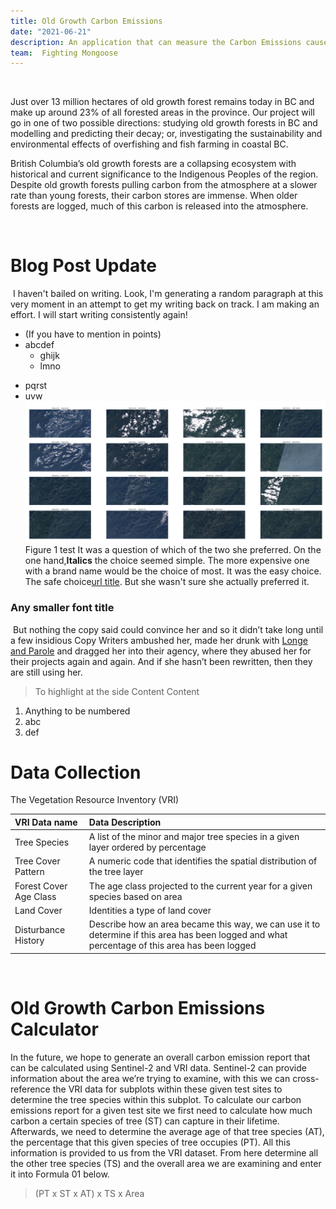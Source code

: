 ```yaml
---
title: Old Growth Carbon Emissions 
date: "2021-06-21"
description: An application that can measure the Carbon Emissions caused by old growth logging 
team:  Fighting Mongoose
---
```

​

Just over 13 million hectares of old growth forest remains today in BC and make up around 23% of all forested areas in the province. Our project will go in one of two possible directions: studying old growth forests in BC and modelling and predicting their decay; or, investigating the sustainability and environmental effects of overfishing and fish farming in coastal BC.

British Columbia’s old growth forests are a collapsing ecosystem with historical and current significance to the Indigenous Peoples of the region. Despite old growth forests pulling carbon from the atmosphere at a slower rate than young forests, their carbon stores are immense. When older forests are logged, much of this carbon is released into the atmosphere.


​
# Blog Post Update 
​
I haven't bailed on writing. Look, I'm generating a random paragraph at this very moment in an attempt to get my writing back on track. I am making an effort. I will start writing consistently again!
​
- (If you have to mention in points)
- abcdef
  - ghijk
  - lmno
* pqrst
* uvw
​
​
​
![image](./Klawna_valley.png)
Figure 1 test 
​
It was a question of which of the two she preferred. On the one hand,**Italics** the choice seemed simple. The more expensive one with a brand name would be the choice of most. It was the easy choice. The safe choice[url title](http://<url>). But she wasn't sure she actually preferred it.
​
### Any smaller font title
​
But nothing the copy said could convince her and so it didn’t take long until a
few insidious Copy Writers ambushed her, made her drunk with
[Longe and Parole](http://google.com) and dragged her into their agency, where
they abused her for their projects again and again. And if she hasn’t been
rewritten, then they are still using her.
​
> To highlight at the side
> Content
> Content
​
​
1.  Anything to be numbered
2.  abc
3.  def
​
​
# Data Collection 

The Vegetation Resource Inventory (VRI) 

| VRI Data name      | Data Description  |
| :-----             | :---| 
| Tree Species       | A list of the minor and major tree species in a given layer ordered by percentage | 
| Tree Cover Pattern | A numeric code that identifies the spatial distribution of the tree layer  | 
| Forest Cover Age Class | The age class projected to the current year for a given species based on area  | 
| Land Cover           | Identities a type of land cover  | 
| Disturbance History  | Describe how an area became this way, we can use it to determine if this area has been logged and what percentage of this area has been logged  | 


​


# Old Growth Carbon Emissions Calculator  

In the future, we hope to generate an overall carbon emission report that can be calculated using Sentinel-2 and VRI data. Sentinel-2 can provide information about the area we’re trying to examine, with this we can cross-reference the VRI data for subplots within these given test sites to determine the tree species within this subplot. To calculate our carbon emissions report for a given test site we first need to calculate how much carbon a certain species of tree (ST) can capture in their lifetime. Afterwards, we need to determine the average age of that tree species (AT), the percentage that this given species of tree occupies (PT). All this information is provided to us from the VRI dataset. From here determine all the other tree species (TS)  and the overall area we are examining and enter it into Formula 01 below.

> (PT x ST x AT) x TS x Area 

